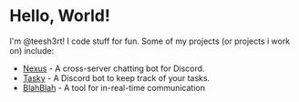# Hello, World!

I'm @teesh3rt! I code stuff for fun.
Some of my projects (or projects i work on) include:

- [Nexus](https://github.com/steeldev0/nexus) - A cross-server chatting bot for Discord.
- [Tasky](https://github.com/teesh3rt/tasky) - A Discord bot to keep track of your tasks.
- [BlahBlah](https://github.com/teesh3rt/blahblah) - A tool for in-real-time communication
